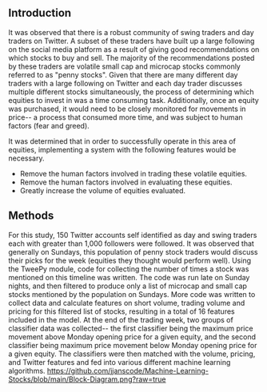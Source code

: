 ## Introduction
It was observed that there is a robust community of swing traders and day traders on Twitter. A subset of these traders have built up a large following on the social media platform as a result of giving good recommendations on which stocks to buy and sell. The majority of the recommendations posted by these traders are volatile small cap and microcap stocks commonly referred to as "penny stocks".
Given that there are many different day traders with a large following on Twitter and each day trader discusses multiple different stocks simultaneously, the process of determining which equities to invest in was a time consuming task. Additionally, once an equity was purchased, it would need to be closely monitored for movements in price-- a process that consumed more time, and was subject to human factors (fear and greed). 

It was determined that in order to successfully operate in this area of equities, implementing a system with the following features would be necessary.  
  + Remove the human factors involved in trading these volatile equities.  
  + Remove the human factors involved in evaluating these equities.  
  + Greatly increase the volume of equities evaluated.  

## Methods
For this study, 150 Twitter accounts self identified as day and swing traders each with greater than 1,000 followers were followed. It was observed that generally on Sundays, this population of penny stock traders would discuss their picks for the week (equities they thought would perform well). Using the TweePy module, code for collecting the number of times a stock was mentioned on this timeline was written. The code was run late on Sunday nights, and then filtered to produce only a list of microcap and small cap stocks mentioned by the population on Sundays. More code was written to collect data and calculate features on short volume, trading volume and pricing for this filtered list of stocks, resulting in a total of 16 features included in the model. At the end of the trading week, two groups of classifier data was collected-- the first classifier being the maximum price movement above Monday opening price for a given equity, and the second classifier being maximum price movement below Monday opening price for a given equity. The classifiers were then matched with the volume, pricing, and Twitter features and fed into various different machine learning algorithms. 
https://github.com/jjanscode/Machine-Learning-Stocks/blob/main/Block-Diagram.png?raw=true
